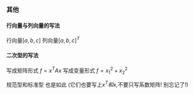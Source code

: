 

### 其他
#### 行向量与列向量的写法
行向量$[a,b,c]$
列向量$[a,b,c]^T$

#### 二次型的写法
写成矩阵形式
$f=x^TAx$
写成变量形式
$f=x_{1}^2+x_{2}^2$

规范型和标准型 也是如此 (它们也要写上$x^T和x$,不要只写系数矩阵! 别忘记了!)

